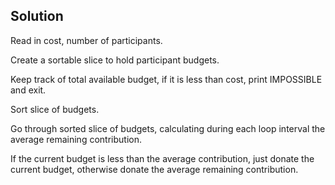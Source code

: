 Solution
--
Read in cost, number of participants.  

Create a sortable slice to hold participant budgets.  

Keep track of total available budget, if it is less than cost, print IMPOSSIBLE and exit.  

Sort slice of budgets.  

Go through sorted slice of budgets, calculating during each loop interval the average remaining contribution.  

If the current budget is less than the average contribution, just donate the current budget, otherwise donate the
average remaining contribution.  


